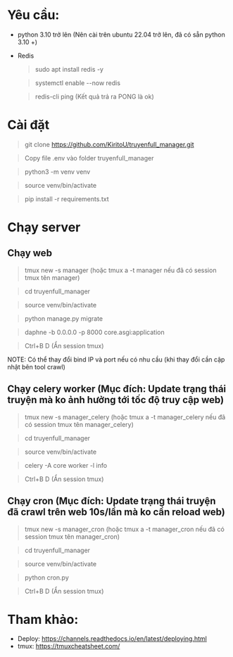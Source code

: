 # Yêu cầu:
- python 3.10 trở lên (Nên cài trên ubuntu 22.04 trở lên, đã có sẵn python 3.10 +)
- Redis
  > sudo apt install redis -y

  > systemctl enable --now redis

  > redis-cli ping  (Kết quả trả ra PONG là ok)

# Cài đặt
> git clone https://github.com/KiritoU/truyenfull_manager.git

> Copy file .env vào folder truyenfull_manager

> python3 -m venv venv

> source venv/bin/activate

> pip install -r requirements.txt

# Chạy server

## Chạy web
> tmux new -s manager (hoặc tmux a -t manager nếu đã có session tmux tên manager)

> cd truyenfull_manager

> source venv/bin/activate

> python manage.py migrate

> daphne -b 0.0.0.0 -p 8000 core.asgi:application

> Ctrl+B D (Ẩn session tmux)

NOTE: Có thể thay đổi bind IP và port nếu có nhu cầu (khi thay đổi cần cập nhật bên tool crawl)

## Chạy celery worker (Mục đích: Update trạng thái truyện mà ko ảnh hưởng tới tốc độ truy cập web)
> tmux new -s manager_celery (hoặc tmux a -t manager_celery nếu đã có session tmux tên manager_celery)

> cd truyenfull_manager

> source venv/bin/activate

> celery -A core worker -l info

> Ctrl+B D (Ẩn session tmux)

## Chạy cron (Mục đích: Update trạng thái truyện đã crawl trên web 10s/lần mà ko cần reload web)
> tmux new -s manager_cron (hoặc tmux a -t manager_cron nếu đã có session tmux tên manager_cron)

> cd truyenfull_manager

> source venv/bin/activate

> python cron.py

> Ctrl+B D (Ẩn session tmux)

# Tham khảo:
- Deploy: https://channels.readthedocs.io/en/latest/deploying.html
- tmux: https://tmuxcheatsheet.com/
